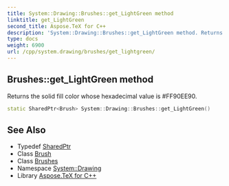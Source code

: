 ```yaml
---
title: System::Drawing::Brushes::get_LightGreen method
linktitle: get_LightGreen
second_title: Aspose.TeX for C++
description: 'System::Drawing::Brushes::get_LightGreen method. Returns the solid fill color whose hexadecimal value is #FF90EE90 in C++.'
type: docs
weight: 6900
url: /cpp/system.drawing/brushes/get_lightgreen/
---
```

## Brushes::get_LightGreen method


Returns the solid fill color whose hexadecimal value is #FF90EE90.

```cpp
static SharedPtr<Brush> System::Drawing::Brushes::get_LightGreen()
```

## See Also

* Typedef [SharedPtr](../../../system/sharedptr/)
* Class [Brush](../../brush/)
* Class [Brushes](../)
* Namespace [System::Drawing](../../)
* Library [Aspose.TeX for C++](../../../)
